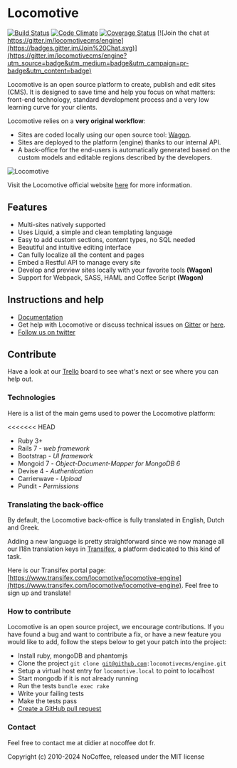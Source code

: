 # Locomotive

[![Build Status](https://travis-ci.com/locomotivecms/engine.svg?branch=master)](https://travis-ci.com/locomotivecms/engine) [![Code Climate](https://codeclimate.com/github/locomotivecms/engine/badges/gpa.svg)](https://codeclimate.com/github/locomotivecms/engine) [![Coverage Status](https://img.shields.io/coveralls/locomotivecms/engine.svg)](https://coveralls.io/r/locomotivecms/engine?branch=master) [![Join the chat at https://gitter.im/locomotivecms/engine](https://badges.gitter.im/Join%20Chat.svg)](https://gitter.im/locomotivecms/engine?utm_source=badge&utm_medium=badge&utm_campaign=pr-badge&utm_content=badge)

Locomotive is an open source platform to create, publish and edit sites (CMS). It is designed to save time and help you focus on what matters: front-end technology, standard development process and a very low learning curve for your clients.

Locomotive relies on a **very original workflow**:

- Sites are coded locally using our open source tool: [Wagon](https://github.com/locomotivecms/wagon).
- Sites are deployed to the platform (engine) thanks to our internal API.
- A back-office for the end-users is automatically generated based on the custom models and editable regions described by the developers.

![Locomotive](https://i.imgur.com/Qy1K4fT.jpg)

Visit the Locomotive official website [here](https://www.locomotivecms.com) for more information.

## Features

- Multi-sites natively supported
- Uses Liquid, a simple and clean templating language
- Easy to add custom sections, content types, no SQL needed
- Beautiful and intuitive editing interface
- Can fully localize all the content and pages
- Embed a Restful API to manage every site
- Develop and preview sites locally with your favorite tools **(Wagon)**
- Support for Webpack, SASS, HAML and Coffee Script **(Wagon)**

## Instructions and help

- [Documentation](https://doc.locomotivecms.com/)
- Get help with Locomotive or discuss technical issues on [Gitter](https://gitter.im/locomotivecms/engine?utm_source=badge&utm_medium=badge&utm_campaign=pr-badge&utm_content=badge) or [here](https://locomotive-v3.readme.io/discuss).
- [Follow us on twitter](http://twitter.com/locomotivecms)

## Contribute

Have a look at our [Trello](https://trello.com/b/kRiy1dZu/locomotive-v3) board to see what's next or see where you can help out.

### Technologies

Here is a list of the main gems used to power the Locomotive platform:

<<<<<<< HEAD
- Ruby 3+
- Rails 7     - *web framework*
- Bootstrap   - *UI framework*
- Mongoid 7   - *Object-Document-Mapper for MongoDB 6*
- Devise 4    - *Authentication*
- Carrierwave - *Upload*
- Pundit      - *Permissions*

### Translating the back-office

By default, the Locomotive back-office is fully translated in English, Dutch and Greek.

Adding a new language is pretty straightforward since we now manage all our I18n translation keys in [Transifex](https://www.transifex.com), a platform dedicated to this kind of task.

Here is our Transifex portal page: [https://www.transifex.com/locomotive/locomotive-engine](https://www.transifex.com/locomotive/locomotive-engine). Feel free to sign up and translate!

### How to contribute

Locomotive is an open source project, we encourage contributions. If you have found a bug and want to contribute a fix, or have a new feature you would like to add, follow the steps below to get your patch into the project:

- Install ruby, mongoDB and phantomjs
- Clone the project <code>git clone git@github.com:locomotivecms/engine.git</code>
- Setup a virtual host entry for <code>locomotive.local</code> to point to localhost
- Start mongodb if it is not already running
- Run the tests <code>bundle exec rake</code>
- Write your failing tests
- Make the tests pass
- [Create a GitHub pull request](http://help.github.com/send-pull-requests)

### Contact

Feel free to contact me at didier at nocoffee dot fr.

Copyright (c) 2010-2024 NoCoffee, released under the MIT license
